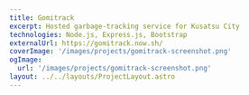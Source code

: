 ```yaml
---
title: Gomitrack
excerpt: Hosted garbage-tracking service for Kusatsu City
technologies: Node.js, Express.js, Bootstrap
externalUrl: https://gomitrack.now.sh/
coverImage: '/images/projects/gomitrack-screenshot.png'
ogImage:
  url: '/images/projects/gomitrack-screenshot.png'
layout: ../../layouts/ProjectLayout.astro
---
```

